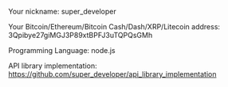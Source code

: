 Your nickname: super_developer

Your Bitcoin/Ethereum/Bitcoin Cash/Dash/XRP/Litecoin address: 3Qpibye27giMGJ3P89xtBPFJ3uTQPQsGMh

Programming Language: node.js

API library implementation: https://github.com/super_developer/api_library_implementation
